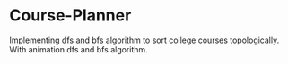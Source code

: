 # Course-Planner
Implementing dfs and bfs algorithm to sort college courses topologically. With animation dfs and bfs algorithm.
